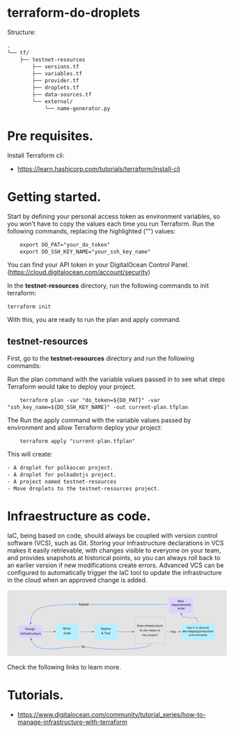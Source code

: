 # terraform-do-droplets

Structure:

```
.
└── tf/
    ├── testnet-resources
        ├── versions.tf
        ├── variables.tf
        ├── provider.tf
        ├── droplets.tf
        ├── data-sources.tf
        └── external/
            └── name-generator.py
```

# Pre requisites.

Install Terraform cli:

- https://learn.hashicorp.com/tutorials/terraform/install-cli

# Getting started.

Start by defining your personal access token as environment variables, so you won’t have to copy the values each time you run Terraform. Run the following commands, replacing the highlighted ("") values:

```
    export DO_PAT="your_do_token"
    export DO_SSH_KEY_NAME="your_ssh_key_name"
```

You can find your API token in your DigitalOcean Control Panel. (https://cloud.digitalocean.com/account/security)

In the **testnet-resources** directory, run the following commands to init terraform:

```
terraform init

```

With this, you are ready to run the plan and apply command.

## testnet-resources

First, go to the **testnet-resources** directory and run the following commands:

Run the plan command with the variable values passed in to see what steps Terraform would take to deploy your project.

```
    terraform plan -var "do_token=${DO_PAT}" -var "ssh_key_name=${DO_SSH_KEY_NAME}" -out current-plan.tfplan
```

The Run the apply command with the variable values passed by environment and allow Terraform deploy your project:

```
    terraform apply "current-plan.tfplan" 
```

This will create:

    - A droplet for polkascan project.
    - A droplet for polkadotjs project.
    - A project named testnet-resources
    - Move droplets to the testnet-resources project.

# Infraestructure as code.

IaC, being based on code, should always be coupled with version control software (VCS), such as Git. Storing your infrastructure declarations in VCS makes it easily retrievable, with changes visible to everyone on your team, and provides snapshots at historical points, so you can always roll back to an earlier version if new modifications create errors. Advanced VCS can be configured to automatically trigger the IaC tool to update the infrastructure in the cloud when an approved change is added.

![IaC](./assets/IaC-1.png)

Check the following links to learn more.

# Tutorials.

- https://www.digitalocean.com/community/tutorial_series/how-to-manage-infrastructure-with-terraform
